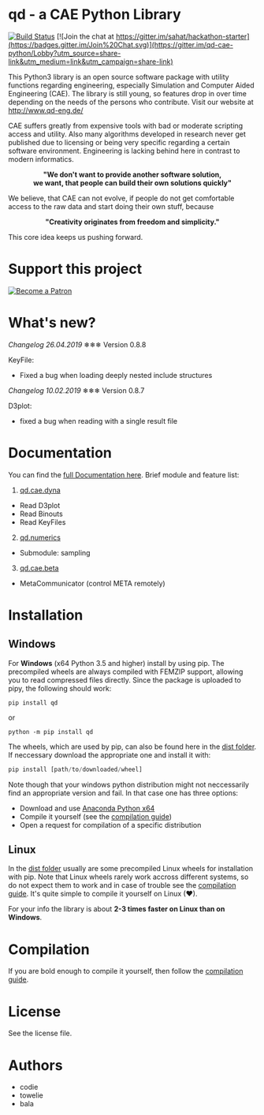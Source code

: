 # qd - a CAE Python Library

[![Build Status](https://travis-ci.org/qd-cae/qd-cae-python.svg?branch=master)](https://travis-ci.org/qd-cae/qd-cae-python)
[![Join the chat at https://gitter.im/sahat/hackathon-starter](https://badges.gitter.im/Join%20Chat.svg)](https://gitter.im/qd-cae-python/Lobby?utm_source=share-link&utm_medium=link&utm_campaign=share-link)

This Python3 library is an open source software package with utility functions regarding engineering, especially Simulation and Computer Aided Engineering (CAE).
The library is still young, so features drop in over time depending on the needs of the persons who contribute. Visit our website at http://www.qd-eng.de/

CAE suffers greatly from expensive tools with bad or moderate scripting access and utility. Also many algorithms developed in research never get published due to licensing or being very specific regarding a certain software environment. Engineering is lacking behind here in contrast to modern informatics.

<p style="text-align: center;"><b>"We don't want to provide another software solution, 
<br>we want, that people can build their own solutions quickly"</b></p>

We believe, that CAE can not evolve, if people do not get comfortable access to the raw data and start doing their own stuff, because

<p style="text-align: center;"><b>"Creativity originates from freedom and simplicity."</b></p>

This core idea keeps us pushing forward.

# Support this project

[![Become a Patron](https://c5.patreon.com/external/logo/become_a_patron_button.png)](https://www.patreon.com/bePatron?u=8375141)

# What's new?

_Changelog 26.04.2019_ ❄❄❄
Version 0.8.8

KeyFile:
 - Fixed a bug when loading deeply nested include structures

_Changelog 10.02.2019_ ❄❄❄
Version 0.8.7

D3plot:
 - fixed a bug when reading with a single result file

# Documentation

You can find the [full Documentation here](https://qd-cae.github.io/qd-cae-python/build/html/index.html). Brief module and feature list:

1. [qd.cae.dyna ](https://qd-cae.github.io/qd-cae-python/build/html/qd_cae_dyna.html)

- Read D3plot
- Read Binouts
- Read KeyFiles

2. [qd.numerics](https://qd-cae.github.io/qd-cae-python/build/html/qd_numerics.html)

- Submodule: sampling

3. [qd.cae.beta](https://qd-cae.github.io/qd-cae-python/build/html/qd_cae_beta.html)

- MetaCommunicator (control META remotely)

# Installation

## Windows

For **Windows** (x64 Python 3.5 and higher) install by using pip. The precompiled wheels are always compiled with FEMZIP support, allowing you to read compressed files directly. Since the package is uploaded to pipy, the following should work:

```
pip install qd
```

or

```
python -m pip install qd
```

The wheels, which are used by pip, can also be found here in the [dist folder](https://github.com/qd-cae/qd-cae-python/tree/master/dist). If neccessary download the appropriate one and install it with:

```python
pip install [path/to/downloaded/wheel]
```

Note though that your windows python distribution might not neccessarily find an appropriate version and fail. In that case one has three options:

- Download and use [Anaconda Python x64](https://www.continuum.io/downloads#windows)
- Compile it yourself (see the [compilation guide](https://qd-cae.github.io/qd-cae-python/build/html/compilation_guide.html))
- Open a request for compilation of a specific distribution

## Linux

In the [dist folder](https://github.com/qd-cae/qd-cae-python/tree/master/dist) usually are some precompiled Linux wheels for installation with pip. Note that Linux wheels rarely work accross different systems, so do not expect them to work and in case of trouble see the [compilation guide](https://qd-cae.github.io/qd-cae-python/build/html/compilation_guide.html). It's quite simple to compile it yourself on Linux (❤).

For your info the library is about **2-3 times faster on Linux than on Windows**.

# Compilation

If you are bold enough to compile it yourself, then follow the [compilation guide](https://qd-cae.github.io/qd-cae-python/build/html/compilation_guide.html).

# License

See the license file.

# Authors

- codie
- towelie
- bala
